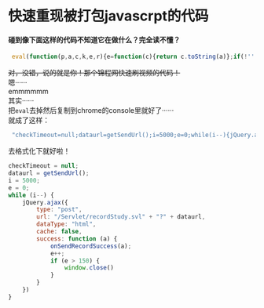 # 快速重现被打包javascrpt的代码
#### 碰到像下面这样的代码不知道它在做什么？完全读不懂？
``` javascript
 eval(function(p,a,c,k,e,r){e=function(c){return c.toString(a)};if(!''.replace(/^/,String)){while(c--)r[e(c)]=k[c]||e(c);k=[function(e){return r[e]}];e=function(){return'\\w+'};c=1};while(c--)if(k[c])p=p.replace(new RegExp('\\b'+e(c)+'\\b','g'),k[c]);return p}('n=c;1=4();i=3;e=0;5(i--){6.7({8:"9",b:"/2/d.f"+"?"+1,g:"h",j:k,l:m(a){o(a);e++;p(e>q){r.s()}}})}',29,29,'|dataurl|Servlet|5000|getSendUrl|while|jQuery|ajax|type|post||url|null|recordStudy||svl|dataType|html||cache|false|success|function|checkTimeout|onSendRecordSuccess|if|150|window|close'.split('|'),0,{}))}
```
~~对，没错，说的就是你！那个锦程网快速刷视频的代码！~~  
嗯······  
emmmmmm  
其实······  
把`eval`去掉然后复制到chrome的console里就好了······  
就成了这样：  
``` javascript
 "checkTimeout=null;dataurl=getSendUrl();i=5000;e=0;while(i--){jQuery.ajax({type:"post",url:"/Servlet/recordStudy.svl"+"?"+dataurl,dataType:"html",cache:false,success:function(a){onSendRecordSuccess(a);e++;if(e>150){window.close()}}})}"
```
去格式化下就好啦！
``` javascript
checkTimeout = null;
dataurl = getSendUrl();
i = 5000;
e = 0;
while (i--) {
    jQuery.ajax({
        type: "post",
        url: "/Servlet/recordStudy.svl" + "?" + dataurl,
        dataType: "html",
        cache: false,
        success: function (a) {
            onSendRecordSuccess(a);
            e++;
            if (e > 150) {
                window.close()
            }
        }
    })
}
```
